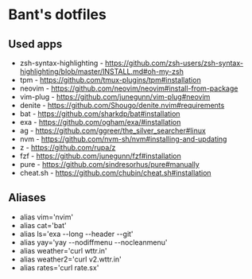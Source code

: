 # Bant's dotfiles

## Used apps
* zsh-syntax-highlighting - https://github.com/zsh-users/zsh-syntax-highlighting/blob/master/INSTALL.md#oh-my-zsh
* tpm - https://github.com/tmux-plugins/tpm#installation
* neovim - https://github.com/neovim/neovim#install-from-package
* vim-plug - https://github.com/junegunn/vim-plug#neovim
* denite - https://github.com/Shougo/denite.nvim#requirements
* bat - https://github.com/sharkdp/bat#installation
* exa - https://github.com/ogham/exa/#installation
* ag - https://github.com/ggreer/the_silver_searcher#linux
* nvm - https://github.com/nvm-sh/nvm#installing-and-updating
* z - https://github.com/rupa/z
* fzf - https://github.com/junegunn/fzf#installation
* pure - https://github.com/sindresorhus/pure#manually
* cheat.sh - https://github.com/chubin/cheat.sh#installation

## Aliases
* alias vim='nvim'
* alias cat='bat'
* alias ls='exa --long --header --git'
* alias yay='yay --nodiffmenu --nocleanmenu'
* alias weather='curl wttr.in'
* alias weather2='curl v2.wttr.in'
* alias rates='curl rate.sx'
